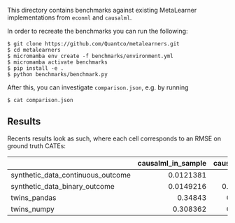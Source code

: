 This directory contains benchmarks against existing MetaLearner
implementations from `econml` and `causalml`.

In order to recreate the benchmarks you can run the following:

```
$ git clone https://github.com/Quantco/metalearners.git
$ cd metalearners
$ micromamba env create -f benchmarks/environment.yml
$ micromamba activate benchmarks
$ pip install -e .
$ python benchmarks/benchmark.py
```

After this, you can investigate `comparison.json`, e.g. by running

```
$ cat comparison.json
```

## Results

Recents results look as such, where each cell corresponds to an RMSE
on ground truth CATEs:

|                                   | causalml_in_sample | causalml_oos | econml_in_sample | econml_oos | metalearners_in_sample | metalearners_oos |
| :-------------------------------- | -----------------: | -----------: | ---------------: | ---------: | ---------------------: | ---------------: |
| synthetic_data_continuous_outcome |          0.0121381 |      0.01212 |        0.0121381 |    0.01212 |              0.0124729 |          0.01212 |
| synthetic_data_binary_outcome     |          0.0149216 |    0.0148903 |              nan |        nan |              0.0149779 |        0.0148903 |
| twins_pandas                      |            0.34843 |     0.362315 |              nan |        nan |               0.354783 |         0.348551 |
| twins_numpy                       |           0.308362 |     0.345602 |              nan |        nan |               0.349543 |         0.345602 |
